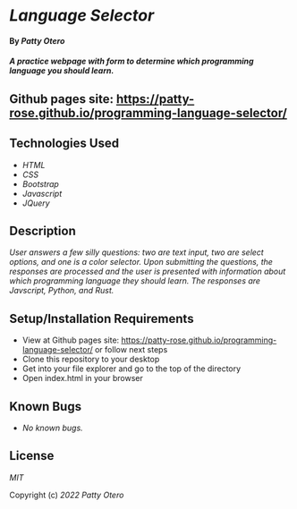 # _Language Selector_

#### By _**Patty Otero**_

#### _A practice webpage with form to determine which programming language you should learn._

## Github pages site: https://patty-rose.github.io/programming-language-selector/

## Technologies Used

* _HTML_
* _CSS_
* _Bootstrap_
* _Javascript_
* _JQuery_

## Description

_User answers a few silly questions: two are text input, two are select options, and one is a color selector. Upon submitting the questions, the responses are processed and the user is presented with information about which programming language they should learn. The responses are Javscript, Python, and Rust._

## Setup/Installation Requirements

* View at Github pages site: https://patty-rose.github.io/programming-language-selector/ or follow next steps
* Clone this repository to your desktop
* Get into your file explorer and go to the top of the directory
* Open index.html in your browser

## Known Bugs

* _No known bugs._

## License

_MIT_

Copyright (c) _2022_ _Patty Otero_